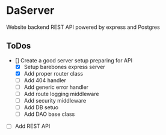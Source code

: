 # DaServer

Website backend REST API powered by express and Postgres

## ToDos

- [] Create a good server setup preparing for API
  - [x] Setup barebones express server
  - [x] Add proper router class
  - [ ] Add 404 handler
  - [ ] Add generic error handler
  - [ ] Add route logging middleware
  - [ ] Add security middleware
  - [ ] Add DB setuo
  - [ ] Add DAO base class
- [ ] Add REST API
